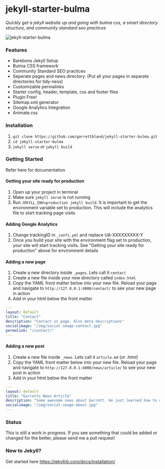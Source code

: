 # jekyll-starter-bulma

_Quickly get a jekyll website up and going with bulma css, a smart directory structure, and community standard seo practices_

![jekyll-starter-bulma](https://github.com/garrettbland/jekyll-starter-bulma/blob/master/README.jpg)

### Features
- Barebons Jekyll Setup
- Bulma CSS framework
- Community Standard SEO practices
- Seperate pages and news directory. (Put all your pages in separate directories for tidy-ness)
- Customizable permalinks
- Starter config, header, template, css and footer files
- Plugin Free!
- Sitemap.xml generator
- Google Analytics Integration
- Animate.css

### Installation

1. `git clone https://github.com/garrettbland/jekyll-starter-bulma.git`
2.  `cd jekyll-starter-bulma`
3. `jekyll serve` *or*  `jekyll build`

### Getting Started
Refer here for documentation

#### Getting your site ready for production
1. Open up your project in terminal
2. Make sure `jekyll serve` is not running
3. Run `JEKYLL_ENV=production jekyll build`. It is important to get the environment variable set to production. This will include the analytics file to start tracking page visits

#### Adding Google Analytics
1. Change trackingID in `_confi.yml` and replace UA-XXXXXXXXX-Y
3. Once you build your site with the environment flag set to production, your site will start tracking visits. See "Getting your site ready for production" above for environment details

#### Adding a new page
1. Create a new directory inside `_pages`. Lets call it `contact`
2. Create a new file inside your new directory called `index.html`
3. Copy the YAML front matter below into your new file. Reload your page and navigate to `http://127.0.0.1:4000/contact/` to see your new page in action
4. Add in your html below the front matter

```yaml
---
layout: default
title: "Contact"
description: "Contact us page. Also meta descriptions"
socialimage: "/img/social-image-contact.jpg"
permalink: "/contact/"
---
```

#### Adding a new post
1. Create a new file inside `_news`. Lets call it `article.md` (_or .html_)
2. Copy the YAML front matter below into your new file. Reload your page and navigate to `http://127.0.0.1:4000/news/article/` to see your new post in action
4. Add in your html below the front matter

```yaml
---
layout: default
title: "Garretts News Article"
description: "Some awesome news about Garrett. He just learned how to create stuff."
socialimage: "/img/social-image-about.jpg"
---
```

### Status
This is still a work in progress. If you see something that could be added or changed for the better, please send me a pull request!

### New to Jekyll?
Get started here
https://jekyllrb.com/docs/installation/

